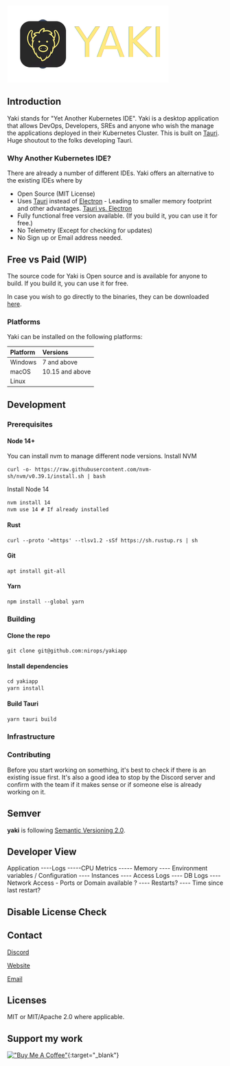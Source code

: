 <img src="src/assets/img/brand/yaki-base.png" alt="Yaki Kubernetes IDE" />

## Introduction

Yaki stands for "Yet Another Kubernetes IDE". Yaki is a desktop application that allows DevOps, Developers, SREs and anyone who wish the manage the applications deployed in their Kubernetes Cluster. This is built on [Tauri](https://tauri.studio). Huge shoutout to the folks developing Tauri.

### Why Another Kubernetes IDE?

There are already a number of different IDEs. Yaki offers an alternative to the existing IDEs where by
- Open Source (MIT License)
- Uses [Tauri](https://github.com/tauri-apps/tauri) instead of [Electron](https://github.com/electron/electron) - Leading to smaller memory footprint and other advantages. [Tauri vs. Electron](https://github.com/tauri-apps/tauri#comparison-between-tauri-and-electron)
- Fully functional free version available. (If you build it, you can use it for free.)
- No Telemetry (Except for checking for updates)
- No Sign up or Email address needed.

## Free vs Paid (WIP)

The source code for Yaki is Open source and is available for anyone to build. If you build it, you can use it for free.

In case you wish to go directly to the binaries, they can be downloaded [here](https://yaki.nirops.com/#downloads).

### Platforms

Yaki can be installed on the following platforms:

| Platform                 | Versions        |
| :----------------------- |:----------------|
| Windows                  | 7 and above     |
| macOS                    | 10.15 and above |
| Linux                    |                 |


## Development

### Prerequisites

#### Node 14+
You can install nvm to manage different node versions. 
Install NVM
```
curl -o- https://raw.githubusercontent.com/nvm-sh/nvm/v0.39.1/install.sh | bash
```
Install Node 14
```
nvm install 14
nvm use 14 # If already installed
```

#### Rust
```
curl --proto '=https' --tlsv1.2 -sSf https://sh.rustup.rs | sh
```

#### Git
```
apt install git-all
```

#### Yarn
```
npm install --global yarn
```

### Building
#### Clone the repo
```
git clone git@github.com:nirops/yakiapp
```
#### Install dependencies
```
cd yakiapp
yarn install
```
#### Build Tauri
```
yarn tauri build
```

### Infrastructure

### Contributing

Before you start working on something, it's best to check if there is an existing issue first. It's also a good idea to stop by the Discord server and confirm with the team if it makes sense or if someone else is already working on it.

## Semver

**yaki** is following [Semantic Versioning 2.0](https://semver.org/).

## Developer View
Application 
----Logs
-----CPU Metrics
----- Memory
---- Environment variables / Configuration
---- Instances
---- Access Logs
----  DB Logs
---- Network Access - Ports or Domain available ?
---- Restarts?
---- Time since last restart?

## Disable License Check

## Contact
[Discord](https://discord.gg/KDNpzFgV4h)

[Website](https://yaki.nirops.com)

[Email](nirops.contact@gmail.com)


## Licenses

MIT or MIT/Apache 2.0 where applicable.

## Support my work
[!["Buy Me A Coffee"](https://www.buymeacoffee.com/assets/img/custom_images/orange_img.png)](https://www.buymeacoffee.com/vivekdev){:target="_blank"}
